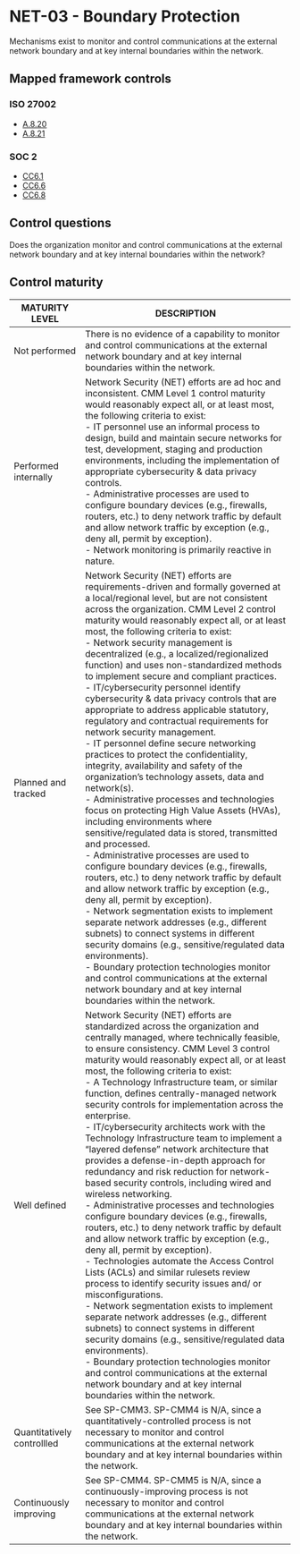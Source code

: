 # NET-03 - Boundary Protection
Mechanisms exist to monitor and control communications at the external network boundary and at key internal boundaries within the network.
## Mapped framework controls
### ISO 27002
- [A.8.20](../iso27002/a-8.md#a820)
- [A.8.21](../iso27002/a-8.md#a821)
### SOC 2
- [CC6.1](../soc2/cc61.md)
- [CC6.6](../soc2/cc66.md)
- [CC6.8](../soc2/cc68.md)
## Control questions
Does the organization monitor and control communications at the external network boundary and at key internal boundaries within the network?
## Control maturity
|       MATURITY LEVEL       |                                                                                                                                                                                                                                                                                                                                                                                                                                                                                                                                                                                                                                                                                                                                                                                                             DESCRIPTION                                                                                                                                                                                                                                                                                                                                                                                                                                                                                                                                                                                                                                                                                                                                                                                                              |
|----------------------------|--------------------------------------------------------------------------------------------------------------------------------------------------------------------------------------------------------------------------------------------------------------------------------------------------------------------------------------------------------------------------------------------------------------------------------------------------------------------------------------------------------------------------------------------------------------------------------------------------------------------------------------------------------------------------------------------------------------------------------------------------------------------------------------------------------------------------------------------------------------------------------------------------------------------------------------------------------------------------------------------------------------------------------------------------------------------------------------------------------------------------------------------------------------------------------------------------------------------------------------------------------------------------------------------------------------------------------------------------------------------------------------------------------------------------------------------------------------------------------------------------------------------------------------------------------------------------------------------------------------------------------------|
| Not performed              | There is no evidence of a capability to monitor and control communications at the external network boundary and at key internal boundaries within the network.                                                                                                                                                                                                                                                                                                                                                                                                                                                                                                                                                                                                                                                                                                                                                                                                                                                                                                                                                                                                                                                                                                                                                                                                                                                                                                                                                                                                                                                                       |
| Performed internally       | Network Security (NET) efforts are ad hoc and inconsistent. CMM Level 1 control maturity would reasonably expect all, or at least most, the following criteria to exist:<br>- IT personnel use an informal process to design, build and maintain secure networks for test, development, staging and production environments, including the implementation of appropriate cybersecurity & data privacy controls.<br>- Administrative processes are used to configure boundary devices (e.g., firewalls, routers, etc.) to deny network traffic by default and allow network traffic by exception (e.g., deny all, permit by exception). <br>- Network monitoring is primarily reactive in nature.                                                                                                                                                                                                                                                                                                                                                                                                                                                                                                                                                                                                                                                                                                                                                                                                                                                                                                                                     |
| Planned and tracked        | Network Security (NET) efforts are requirements-driven and formally governed at a local/regional level, but are not consistent across the organization. CMM Level 2 control maturity would reasonably expect all, or at least most, the following criteria to exist:<br>- Network security management is decentralized (e.g., a localized/regionalized function) and uses non-standardized methods to implement secure and compliant practices.<br>- IT/cybersecurity personnel identify cybersecurity & data privacy controls that are appropriate to address applicable statutory, regulatory and contractual requirements for network security management.<br>- IT personnel define secure networking practices to protect the confidentiality, integrity, availability and safety of the organization’s technology assets, data and network(s).<br>- Administrative processes and technologies focus on protecting High Value Assets (HVAs), including environments where sensitive/regulated data is stored, transmitted and processed.<br>- Administrative processes are used to configure boundary devices (e.g., firewalls, routers, etc.) to deny network traffic by default and allow network traffic by exception (e.g., deny all, permit by exception). <br>- Network segmentation exists to implement separate network addresses (e.g., different subnets) to connect systems in different security domains (e.g., sensitive/regulated data environments).<br>- Boundary protection technologies monitor and control communications at the external network boundary and at key internal boundaries within the network. |
| Well defined               | Network Security (NET) efforts are standardized across the organization and centrally managed, where technically feasible, to ensure consistency. CMM Level 3 control maturity would reasonably expect all, or at least most, the following criteria to exist:<br>- A Technology Infrastructure team, or similar function, defines centrally-managed network security controls for implementation across the enterprise.<br>- IT/cybersecurity architects work with the Technology Infrastructure team to implement a “layered defense” network architecture that provides a defense-in-depth approach for redundancy and risk reduction for network-based security controls, including wired and wireless networking.<br>- Administrative processes and technologies configure boundary devices (e.g., firewalls, routers, etc.) to deny network traffic by default and allow network traffic by exception (e.g., deny all, permit by exception).<br>- Technologies automate the Access Control Lists (ACLs) and similar rulesets review process to identify security issues and/ or misconfigurations. <br>- Network segmentation exists to implement separate network addresses (e.g., different subnets) to connect systems in different security domains (e.g., sensitive/regulated data environments).<br>- Boundary protection technologies monitor and control communications at the external network boundary and at key internal boundaries within the network.                                                                                                                                                            |
| Quantitatively controllled | See SP-CMM3. SP-CMM4 is N/A, since a quantitatively-controlled process is not necessary to monitor and control communications at the external network boundary and at key internal boundaries within the network.                                                                                                                                                                                                                                                                                                                                                                                                                                                                                                                                                                                                                                                                                                                                                                                                                                                                                                                                                                                                                                                                                                                                                                                                                                                                                                                                                                                                                    |
| Continuously improving     | See SP-CMM4. SP-CMM5 is N/A, since a continuously-improving process is not necessary to monitor and control communications at the external network boundary and at key internal boundaries within the network.                                                                                                                                                                                                                                                                                                                                                                                                                                                                                                                                                                                                                                                                                                                                                                                                                                                                                                                                                                                                                                                                                                                                                                                                                                                                                                                                                                                                                       |
